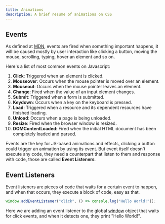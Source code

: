 ```yaml
---
title: Animations
description: A brief resume of animations on CSS
---
```


## Events

As defined at [MDN](https://developer.mozilla.org/en-US/docs/Web/Events), events are fired when something important happens, it will be caused mostly by user interaction like clicking a button, moving the mouse, scrolling, typing, hover an element and so on.

Here's a list of most common events on Javascript:

1. **Click**: Triggered when an element is clicked.
2. **Mouseover**: Occurs when the mouse pointer is moved over an element.
3. **Mouseout**: Occurs when the mouse pointer leaves an element.
4. **Change**: Fired when the value of an input element changes.
5. **Submit**: Triggered when a form is submitted.
6. **Keydown**: Occurs when a key on the keyboard is pressed.
7. **Load**: Triggered when a resource and its dependent resources have finished loading.
8. **Unload**: Occurs when a page is being unloaded.
9. **Resize**: Fired when the browser window is resized.
10. **DOMContentLoaded**: Fired when the initial HTML document has been completely loaded and parsed.

Events are the key for JS-based animations and effects, clicking a button could trigger an animation by using its event. But event itself doesn't execute any code, they need a counterpart that listen to them and response with code, those are called **Event Listeners**.

## Event Listeners

Event listeners are pieces of code that waits for a certain event to happen, and when that occurs, they execute a block of code, easy as that.

```js
window.addEventListener("click", () => console.log("Hello World!"));
```

Here we are adding an event listener to the global [window](https://developer.mozilla.org/en-US/docs/Web/API/Window) object that waits for click events, and when it detects one, they print "Hello World!".